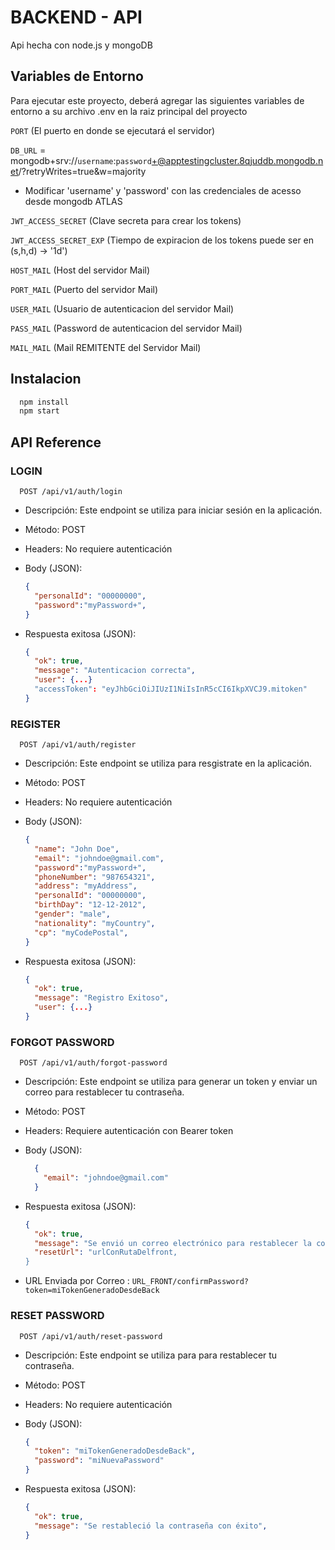 
# BACKEND - API

Api hecha con node.js y mongoDB 

## Variables de Entorno

Para ejecutar este proyecto, deberá agregar las siguientes variables de entorno a su archivo .env en la raiz principal del proyecto

`PORT` (El puerto en donde se ejecutará el servidor)

`DB_URL` = mongodb+srv://`username`:`password`+@apptestingcluster.8qjuddb.mongodb.net/?retryWrites=true&w=majority

* Modificar 'username' y 'password' con las credenciales de acesso desde mongodb ATLAS

`JWT_ACCESS_SECRET` (Clave secreta para crear los tokens)

`JWT_ACCESS_SECRET_EXP` (Tiempo de expiracion de los tokens puede ser en (s,h,d) -> '1d')

`HOST_MAIL` (Host del servidor Mail)

`PORT_MAIL` (Puerto del servidor Mail)

`USER_MAIL` (Usuario de autenticacion del servidor Mail)

`PASS_MAIL` (Password de autenticacion del servidor Mail)

`MAIL_MAIL` (Mail REMITENTE del Servidor Mail)
## Instalacion


```bash
  npm install 
  npm start
```
    
## API Reference

### LOGIN

```http
  POST /api/v1/auth/login
```
* Descripción: Este endpoint se utiliza para iniciar sesión en la aplicación.
* Método: POST
* Headers: No requiere autenticación

* Body (JSON):
  ```json
  {
    "personalId": "00000000",
    "password":"myPassword+",
  }

  ```
* Respuesta exitosa (JSON):
  ```json
  {
    "ok": true,
    "message": "Autenticacion correcta",
    "user": {...}
    "accessToken": "eyJhbGciOiJIUzI1NiIsInR5cCI6IkpXVCJ9.mitoken" 
  }
  ```


### REGISTER

```http
  POST /api/v1/auth/register
```

* Descripción: Este endpoint se utiliza para resgistrate en la aplicación.
* Método: POST
* Headers: No requiere autenticación

* Body (JSON):
  ```json
  {
    "name": "John Doe",
    "email": "johndoe@gmail.com",
    "password":"myPassword+",
    "phoneNumber": "987654321",
    "address": "myAddress",
    "personalId": "00000000",
    "birthDay": "12-12-2012",
    "gender": "male",
    "nationality": "myCountry",
    "cp": "myCodePostal",
  }

  ```
* Respuesta exitosa (JSON):
  ```json
  {
    "ok": true,
    "message": "Registro Exitoso",
    "user": {...}
  }
  ```
### FORGOT PASSWORD

```http
  POST /api/v1/auth/forgot-password
```
* Descripción: Este endpoint se utiliza para generar un token y enviar un correo para restablecer tu contraseña.
* Método: POST
* Headers: Requiere autenticación con Bearer token

* Body (JSON):
  ```json
    {
      "email": "johndoe@gmail.com"
    }

  ```

* Respuesta exitosa (JSON):
  ```json
  {
    "ok": true,
    "message": "Se envió un correo electrónico para restablecer la contraseña",
    "resetUrl": "urlConRutaDelfront,
  }
  ```

* URL Enviada por Correo :
  `URL_FRONT/confirmPassword?token=miTokenGeneradoDesdeBack`

### RESET PASSWORD

```http
  POST /api/v1/auth/reset-password
```
* Descripción: Este endpoint se utiliza para para restablecer tu contraseña.
* Método: POST
* Headers: No requiere autenticación

* Body (JSON):
  ```json
  {
    "token": "miTokenGeneradoDesdeBack",
    "password": "miNuevaPassword"
  }

  ```

* Respuesta exitosa (JSON):
  ```json
  {
    "ok": true,
    "message": "Se restableció la contraseña con éxito",
  }
  ```
